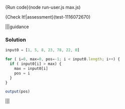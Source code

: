 {Run code}(node run-user.js max.js)

{Check It!|assessment}(test-1116072670)

|||guidance
### Solution
```javascript
input0 = [1, 5, 8, 23, 78, 22, 0]

for ( i=0, max=0, pos=-1; i < input0.length; i++) {
  if ( input0[i] > max) {
    max = input0[i]
    pos = i
  }
}

output(pos)
```
|||